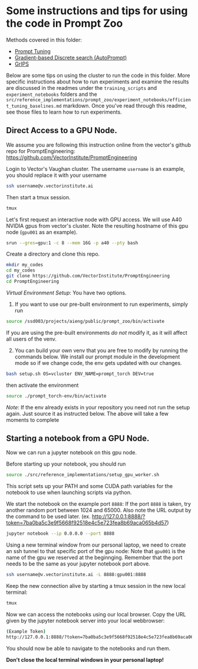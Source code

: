 # Some instructions and tips for using the code in Prompt Zoo

Methods covered in this folder:

* [Prompt Tuning](https://aclanthology.org/2021.emnlp-main.243.pdf)
* [Gradient-based Discrete search (AutoPrompt)](https://arxiv.org/pdf/2010.15980.pdf)
* [GrIPS](https://arxiv.org/abs/2203.07281)

Below are some tips on using the cluster to run the code in this folder. More specific instructions about how to run experiments and examine the results are discussed in the readmes under the `training_scripts` and `experiment_notebooks` folders and the `src/reference_implementations/prompt_zoo/experiment_notebooks/efficient_tuning_baselines.md` markdown. Once you've read through this readme, see those files to learn how to run experiments.

## Direct Access to a GPU Node.

We assume you are following this instruction online from the vector's github repo for PromptEngineering:
https://github.com/VectorInstitute/PromptEngineering


Login to Vector's Vaughan cluster. The username `username` is an example, you should replace it with your username
```bash
ssh username@v.vectorinstitute.ai
```

Then start a tmux session.
```bash
tmux
```

Let's first request an interactive node with GPU access. We will use A40 NVIDIA gpus from vector's cluster.
Note the resulting hostname of this gpu node (`gpu001` as an example).
```bash
srun --gres=gpu:1 -c 8 --mem 16G -p a40 --pty bash
```

Create a directory and clone this repo.
```bash
mkdir my_codes
cd my_codes
git clone https://github.com/VectorInstitute/PromptEngineering
cd PromptEngineering
```

*Virtual Environment Setup*: You have two options.

1) If you want to use our pre-built environment to run experiments, simply run
```bash
source /ssd003/projects/aieng/public/prompt_zoo/bin/activate
```
If you are using the pre-built environments *do not* modify it, as it will affect all users of the venv.

2) You can build your own venv that you are free to modify by running the commands below. We install our prompt module in the development mode so if we change code, the env gets updated with our changes.
```bash
bash setup.sh OS=vcluster ENV_NAME=prompt_torch DEV=true
```
then activate the environment
```bash
source ./prompt_torch-env/bin/activate
```
*Note*: If the env already exists in your repository you need not run the setup again. Just source it as instructed below. The above will take a few moments to complete

## Starting a notebook from a GPU Node.

Now we can run a jupyter notebook on this gpu node.

Before starting up your notebook, you should run
```bash
source ./src/reference_implementations/setup_gpu_worker.sh
```
This script sets up your PATH and some CUDA path variables for the notebook to use when launching scripts via python.

We start the notebook on the example port `8888`: If the port `8888` is taken, try another random port between 1024 and 65000.
Also note the URL output by the command to be used later. (ex. http://127.0.0.1:8888/?token=7ba0ba5c3e9f5668f92518e4c5e723fea8b69aca065b4d57)

```bash
jupyter notebook --ip 0.0.0.0 --port 8888
```

Using a new terminal window from our personal laptop, we need to create an ssh tunnel to that specific port of the gpu node:
Note that `gpu001` is the name of the gpu we reserved at the beginnging. Remember that the port needs to be the same as your jupyter notebook port above.
```bash
ssh username@v.vectorinstitute.ai -L 8888:gpu001:8888
```

Keep the new connection alive by starting a tmux session in the new local terminal:
```bash
tmux
```

Now we can access the notebooks using our local browser. Copy the URL given by the jupyter notebook server into your local webbrowser:
```bash
(Example Token)
http://127.0.0.1:8888/?token=7ba0ba5c3e9f5668f92518e4c5e723fea8b69aca065b4d57
```

You should now be able to navigate to the notebooks and run them.

**Don't close the local terminal windows in your personal laptop!**
